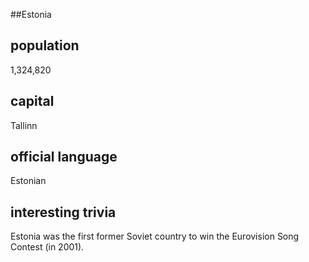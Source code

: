 ##Estonia
## population
1,324,820

## capital
Tallinn
 
## official language
Estonian

## interesting trivia
Estonia was the first former Soviet country to win the Eurovision Song Contest (in 2001).


